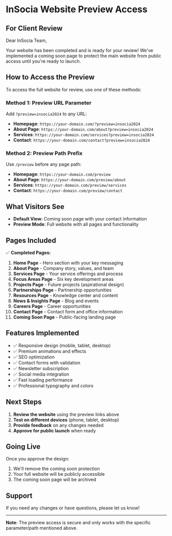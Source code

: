 # InSocia Website Preview Access

## For Client Review

Dear InSocia Team,

Your website has been completed and is ready for your review! We've implemented a coming soon page to protect the main website from public access until you're ready to launch.

## How to Access the Preview

To access the full website for review, use one of these methods:

### Method 1: Preview URL Parameter
Add `?preview=insocia2024` to any URL:
- **Homepage**: `https://your-domain.com/?preview=insocia2024`
- **About Page**: `https://your-domain.com/about?preview=insocia2024`
- **Services**: `https://your-domain.com/services?preview=insocia2024`
- **Contact**: `https://your-domain.com/contact?preview=insocia2024`

### Method 2: Preview Path Prefix
Use `/preview` before any page path:
- **Homepage**: `https://your-domain.com/preview`
- **About Page**: `https://your-domain.com/preview/about`
- **Services**: `https://your-domain.com/preview/services`
- **Contact**: `https://your-domain.com/preview/contact`

## What Visitors See

- **Default View**: Coming soon page with your contact information
- **Preview Mode**: Full website with all pages and functionality

## Pages Included

✅ **Completed Pages:**
1. **Home Page** - Hero section with your key messaging
2. **About Page** - Company story, values, and team
3. **Services Page** - Your service offerings and process
4. **Focus Areas Page** - Six key development areas
5. **Projects Page** - Future projects (aspirational design)
6. **Partnerships Page** - Partnership opportunities
7. **Resources Page** - Knowledge center and content
8. **News & Insights Page** - Blog and events
9. **Careers Page** - Career opportunities
10. **Contact Page** - Contact form and office information
11. **Coming Soon Page** - Public-facing landing page

## Features Implemented

- ✅ Responsive design (mobile, tablet, desktop)
- ✅ Premium animations and effects
- ✅ SEO optimization
- ✅ Contact forms with validation
- ✅ Newsletter subscription
- ✅ Social media integration
- ✅ Fast loading performance
- ✅ Professional typography and colors

## Next Steps

1. **Review the website** using the preview links above
2. **Test on different devices** (phone, tablet, desktop)
3. **Provide feedback** on any changes needed
4. **Approve for public launch** when ready

## Going Live

Once you approve the design:
1. We'll remove the coming soon protection
2. Your full website will be publicly accessible
3. The coming soon page will be archived

## Support

If you need any changes or have questions, please let us know!

---
**Note**: The preview access is secure and only works with the specific parameter/path mentioned above. 